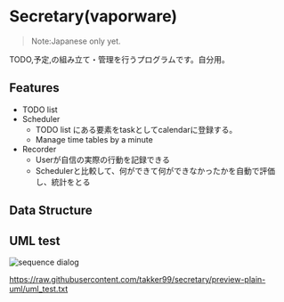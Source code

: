 # Secretary(vaporware)

> Note:Japanese only yet.

TODO,予定,の組み立て・管理を行うプログラムです。自分用。

## Features

- TODO list
- Scheduler
  - TODO list にある要素をtaskとしてcalendarに登録する。
  - Manage time tables by a minute
- Recorder
  - Userが自信の実際の行動を記録できる
  - Schedulerと比較して、何ができて何ができなかったかを自動で評価し、統計をとる

## Data Structure

## UML test

![sequence dialog](http://www.plantuml.com/plantuml/proxy?src=https://raw.githubusercontent.com/takker99/secretary/preview-plain-uml/uml_test.txt)

https://raw.githubusercontent.com/takker99/secretary/preview-plain-uml/uml_test.txt
